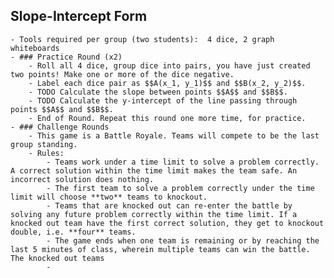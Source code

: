 ## Slope-Intercept Form
	- Tools required per group (two students):  4 dice, 2 graph whiteboards
	- ### Practice Round (x2)
		- Roll all 4 dice, group dice into pairs, you have just created two points! Make one or more of the dice negative.
		- Label each dice pair as $$A(x_1, y_1)$$ and $$B(x_2, y_2)$$.
		- TODO Calculate the slope between points $$A$$ and $$B$$.
		- TODO Calculate the y-intercept of the line passing through points $$A$$ and $$B$$.
		- End of Round. Repeat this round one more time, for practice.
	- ### Challenge Rounds
		- This game is a Battle Royale. Teams will compete to be the last group standing.
		- Rules:
			- Teams work under a time limit to solve a problem correctly. A correct solution within the time limit makes the team safe. An incorrect solution does nothing.
			- The first team to solve a problem correctly under the time limit will choose **two** teams to knockout.
			- Teams that are knocked out can re-enter the battle by solving any future problem correctly within the time limit. If a knocked out team have the first correct solution, they get to knockout double, i.e. **four** teams.
			- The game ends when one team is remaining or by reaching the last 5 minutes of class, wherein multiple teams can win the battle. The knocked out teams
			-